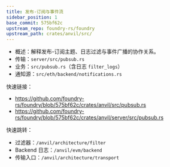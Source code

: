 ```yaml
---
title: 发布-订阅与事件流
sidebar_position: 1
base_commit: 575bf62c
upstream_repo: foundry-rs/foundry
upstream_path: crates/anvil/src/
---
```


- 概述：解释发布-订阅主题、日志过滤与事件广播的协作关系。
- 传输：`server/src/pubsub.rs`
- 业务：`src/pubsub.rs`（含日志 `filter_logs`）
- 通知源：`src/eth/backend/notifications.rs`

快速链接：
- https://github.com/foundry-rs/foundry/blob/575bf62c/crates/anvil/src/pubsub.rs
- https://github.com/foundry-rs/foundry/blob/575bf62c/crates/anvil/server/src/pubsub.rs

快速跳转：
- 过滤器：`/anvil/architecture/filter`
- Backend 日志：`/anvil/evm/backend`
- 传输入口：`/anvil/architecture/transport`
